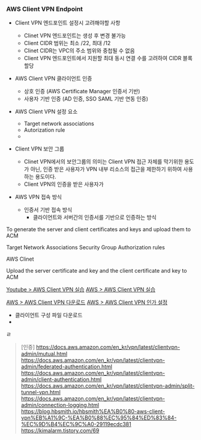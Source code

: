 
### AWS Client VPN Endpoint 


- Client VPN 엔드포인트 설정시 고려해야할 사항
  - Clinet VPN 엔드포인트는 생성 후 변경 불가능
  - Client CIDR 범위는 최소 /22, 최대 /12
  - Clinet CIDR는 VPC의 주소 범위와 중첩될 수 없음
  - Client VPN 엔드포인트에서 지원할 최대 동시 연결 수를 고려하여 CIDR 블록 할당

- AWS Client VPN 클라이언트 인증
  - 상호 인증 (AWS Certificate Manager 인증서 기반)
  - 사용자 기반 인증 (AD 인증, SSO SAML 기반 연동 인증)


- AWS Client VPN 설정 요소
  - Target network associations
  - Autorization rule
  - 


- Client VPN 보안 그룹
  - Clinet VPN에서의 보안그룹의 의미는 Client VPN 접근 자체를 막기위한 용도가 아닌, 인증 받은 사용자가 VPN 내부 리소스의 접근을 제한하기 위하여 사용하는 용도이다.
  - Client VPN의 인증을 받은 사용자가 


- AWS VPN 접속 방식
  - 인증서 기반 접속 방식
    - 클라이언트와 서버간의 인증서를 기반으로 인증하는 방식

To generate the server and client certificates and keys and upload them to ACM


Target Network Associations
Security Group
Authorization rules

AWS Clinet

Upload the server certificate and key and the client certificate and key to ACM


[Youtube > AWS Client VPN 실습](https://www.youtube.com/watch?v=WzVER475EgA)
[AWS > AWS Client VPN 실습](https://catalog.workshops.aws/aws-vpn-at-a-glance/ko-KR/4-clientvpn)

[AWS > AWS Client VPN 다운로드](https://aws.amazon.com/ko/vpn/client-vpn-download/)
[AWS > AWS Client VPN 인가 설정](https://docs.aws.amazon.com/en_kr/vpn/latest/clientvpn-admin/client-authorization.html)


- 클라이언트 구성 파일 다운로드
- 

ㄹ

> [인증] https://docs.aws.amazon.com/en_kr/vpn/latest/clientvpn-admin/mutual.html
> https://docs.aws.amazon.com/en_kr/vpn/latest/clientvpn-admin/federated-authentication.html
> https://docs.aws.amazon.com/en_kr/vpn/latest/clientvpn-admin/client-authentication.html
> https://docs.aws.amazon.com/en_kr/vpn/latest/clientvpn-admin/split-tunnel-vpn.html
> https://docs.aws.amazon.com/en_kr/vpn/latest/clientvpn-admin/connection-logging.html
> https://blog.hbsmith.io/hbsmith%EA%B0%80-aws-client-vpn%EB%A1%9C-%EA%B0%88%EC%95%84%ED%83%84-%EC%9D%B4%EC%9C%A0-29119ecdc381
> https://kimalarm.tistory.com/69